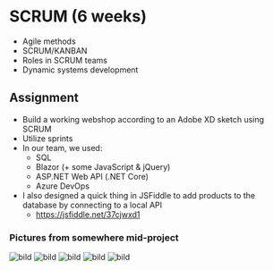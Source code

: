 # SCRUM (6 weeks)

-   Agile methods
-   SCRUM/KANBAN
-   Roles in SCRUM teams
-   Dynamic systems development

## Assignment

-   Build a working webshop according to an Adobe XD sketch using SCRUM
-   Utilize sprints
-   In our team, we used:
    -   SQL
    -   Blazor (+ some JavaScript & jQuery)
    -   ASP&#46;NET Web API (.NET Core)
    -   Azure DevOps
-   I also designed a quick thing in JSFiddle to add products to the database by connecting to a local API
    - https://jsfiddle.net/37cjwxd1

### Pictures from somewhere mid-project
![bild](https://user-images.githubusercontent.com/60484937/137163245-1cbd6c00-c754-43f5-aa1c-5d1badbd087b.png)
![bild](https://user-images.githubusercontent.com/60484937/137163259-a211b706-ba24-4071-a88a-68d9889f92d1.png)
![bild](https://user-images.githubusercontent.com/60484937/137163273-6e9c2c37-bb0c-46f1-b59b-302c6ee341da.png)
![bild](https://user-images.githubusercontent.com/60484937/137163288-20790fb7-62d1-4266-a580-11787bc82524.png)
![bild](https://user-images.githubusercontent.com/60484937/137163302-bcb056dd-6c8a-4f17-932b-2372fc160cbb.png)
